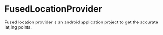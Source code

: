 # FusedLocationProvider
Fused location provider is an android application project to get the accurate lat,lng points.
